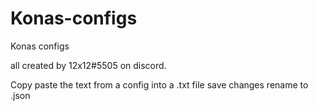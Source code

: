 # Konas-configs
Konas configs 

all created by 12x12#5505 on discord.

Copy paste the text from a config into a .txt file save changes rename to .json
